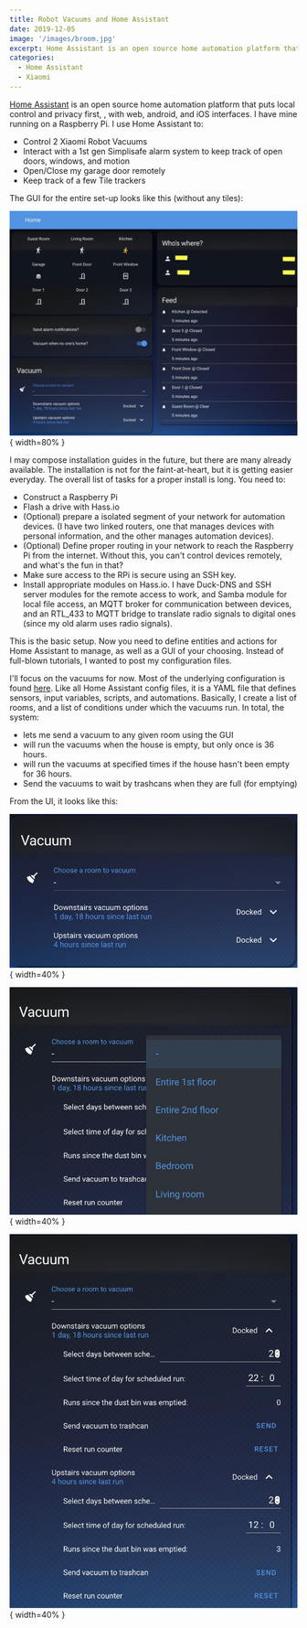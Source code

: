 ```yaml
---
title: Robot Vacuums and Home Assistant
date: 2019-12-05 
image: '/images/broom.jpg'
excerpt: Home Assistant is an open source home automation platform that puts local control and privacy first, with web, android, and iOS interfaces. I have mine running on a Raspberry Pi.  I use Home Assistant to...
categories:
  - Home Assistant
  - Xiaomi
---
```


[Home Assistant](https://www.home-assistant.io/) is an open source home automation platform that puts local control and privacy first, , with web, android, and iOS interfaces. I have mine running on a Raspberry Pi.  I use Home Assistant to:

+ Control 2 Xiaomi Robot Vacuums
+ Interact with a 1st gen Simplisafe alarm system to keep track of open doors, windows, and motion
+ Open/Close my garage door remotely
+ Keep track of a few Tile trackers

The GUI for the entire set-up looks like this (without any tiles):

![Home Assistant GUI](/images/vacuum0.jpg){ width=80% }

I may compose installation guides in the future, but there are many already available. The installation is not for the faint-at-heart, but it is getting easier everyday. The overall list of tasks for a proper install is long. You need to:

+ Construct a Raspberry Pi
+ Flash a drive with Hass.io
+ (Optional) prepare a isolated segment of your network for automation devices. (I have two linked routers, one that manages devices with personal information, and the other manages automation devices).
+ (Optional) Define proper routing in your network to reach the Raspberry Pi from the internet. Without this, you can't control devices remotely, and what's the fun in that?
+ Make sure access to the RPi is secure using an SSH key.
+ Install appropriate modules on Hass.io. I have Duck-DNS and SSH server modules for the remote access to work, and Samba module for local file access, an MQTT broker for communication between devices, and an RTL_433 to MQTT bridge to translate radio signals to digital ones (since my old alarm uses radio signals).

This is the basic setup. Now you need to define entities and actions for Home Assistant to manage, as well as a GUI of your choosing. Instead of full-blown tutorials, I wanted to post my configuration files.

I'll focus on the vacuums for now. Most of the underlying configuration is found [here](https://github.com/ZBiener/HomeAssistant-Config/blob/master/packages/vacuum.yaml). Like all Home Assistant config files, it is a YAML file that defines sensors, input variables, scripts, and automations. Basically, I create a list of rooms, and a list of conditions under which the vacuums run. In total, the system:

+ lets me send a vacuum to any given room using the GUI
+ will run the vacuums when the house is empty, but only once is 36 hours.
+ will run the vacuums at specified times if the house hasn't been empty for 36 hours.
+ Send the vacuums to wait by trashcans when they are full (for emptying)

From the UI, it looks like this:

![Vacuum GUI1](/images/vacuum1.jpg){ width=40% }

![Vacuum GUI2](/images/vacuum2.jpg){ width=40% }

![Vacuum GUI3](/images/vacuum3.jpg){ width=40% }







